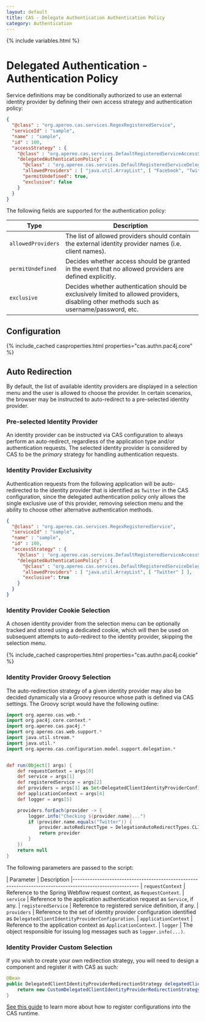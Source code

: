 ```yaml
---
layout: default
title: CAS - Delegate Authentication Authentication Policy
category: Authentication
---
```


{% include variables.html %}

# Delegated Authentication - Authentication Policy

Service definitions may be conditionally authorized to use an external identity provider
by defining their own access strategy and authentication policy:

```json
{
  "@class" : "org.apereo.cas.services.RegexRegisteredService",
  "serviceId" : "sample",
  "name" : "sample",
  "id" : 100,
  "accessStrategy" : {
    "@class" : "org.apereo.cas.services.DefaultRegisteredServiceAccessStrategy",
    "delegatedAuthenticationPolicy" : {
      "@class" : "org.apereo.cas.services.DefaultRegisteredServiceDelegatedAuthenticationPolicy",
      "allowedProviders" : [ "java.util.ArrayList", [ "Facebook", "Twitter" ] ],
      "permitUndefined": true,
      "exclusive": false
    }
  }
}
```
     
The following fields are supported for the authentication policy:

| Type               | Description                                                                                                                                |
|--------------------|--------------------------------------------------------------------------------------------------------------------------------------------|
| `allowedProviders` | The list of allowed providers should contain the external identity provider names (i.e. client names).                                     |
| `permitUndefined`  | Decides whether access should be granted in the event that no allowed providers are defined explicitly.                                    |
| `exclusive`        | Decides whether authentication should be exclusively limited to allowed providers, disabling other methods such as username/password, etc. |

## Configuration

{% include_cached casproperties.html properties="cas.authn.pac4j.core" %}

## Auto Redirection

By default, the list of available identity providers are displayed in a selection menu and the user is allowed to 
choose the provider. In certain scenarios, the browser may be instructed to auto-redirect to a pre-selected identity provider.
  
### Pre-selected Identity Provider

An identity provider can be instructed via CAS configuration to always perform an auto-redirect, regardless of the application
type and/or authentication requests. The selected identity provider is considered by CAS to be the *primary* strategy for handling
authentication requests.

### Identity Provider Exclusivity
    
Authentication requests from the following application will be auto-redirected to the identity provider that is identified 
as `Twitter` in the CAS configuration, since the delegated authentication policy only allows the single exclusive use of this provider,
removing selection menu and the ability to choose other alternative authentication methods.

```json
{
  "@class" : "org.apereo.cas.services.RegexRegisteredService",
  "serviceId" : "sample",
  "name" : "sample",
  "id" : 100,
  "accessStrategy" : {
    "@class" : "org.apereo.cas.services.DefaultRegisteredServiceAccessStrategy",
    "delegatedAuthenticationPolicy" : {
      "@class" : "org.apereo.cas.services.DefaultRegisteredServiceDelegatedAuthenticationPolicy",
      "allowedProviders" : [ "java.util.ArrayList", [ "Twitter" ] ],
      "exclusive": true
    }
  }
}
```

### Identity Provider Cookie Selection

A chosen identity provider from the selection menu can be optionally tracked and stored using a dedicated cookie,
which will then be used on subsequent attempts to auto-redirect to the identity provider, skipping the selection menu.

{% include_cached casproperties.html properties="cas.authn.pac4j.cookie" %}

### Identity Provider Groovy Selection

The auto-redirection strategy of a given identity provider may also be decided dynamically via a Groovy resource 
whose path is defined via CAS settings. The Groovy script would have the following outline:

```groovy
import org.apereo.cas.web.*
import org.pac4j.core.context.*
import org.apereo.cas.pac4j.*
import org.apereo.cas.web.support.*
import java.util.stream.*
import java.util.*
import org.apereo.cas.configuration.model.support.delegation.*


def run(Object[] args) {
    def requestContext = args[0]
    def service = args[1]
    def registeredService = args[2]
    def providers = args[3] as Set<DelegatedClientIdentityProviderConfiguration>
    def applicationContext = args[4]
    def logger = args[5]

    providers.forEach(provider -> {
        logger.info("Checking ${provider.name}...")
        if (provider.name.equals("Twitter")) {
            provider.autoRedirectType = DelegationAutoRedirectTypes.CLIENT
            return provider
        }
    })
    return null
}
```

The following parameters are passed to the script:

| Parameter             | Description
|---------------------------------------------------------------------------------------------------------
| `requestContext`        | Reference to the Spring Webflow request context, as `RequestContext`.
| `service`               | Reference to the application authentication request as `Service`, if any.
| `registeredService`     | Reference to registered service definition, if any.
| `providers`              | Reference to the set of identity provider configuration identified as `DelegatedClientIdentityProviderConfiguration`.
| `applicationContext`    | Reference to the application context as `ApplicationContext`.
| `logger`                | The object responsible for issuing log messages such as `logger.info(...)`.

### Identity Provider Custom Selection

If you wish to create your own redirection strategy, you will need to
design a component and register it with CAS as such:

```java
@Bean
public DelegatedClientIdentityProviderRedirectionStrategy delegatedClientIdentityProviderRedirectionStrategy() {
    return new CustomDelegatedClientIdentityProviderRedirectionStrategy(); 
}
```

[See this guide](../configuration/Configuration-Management-Extensions.html) to learn more about
how to register configurations into the CAS runtime.
